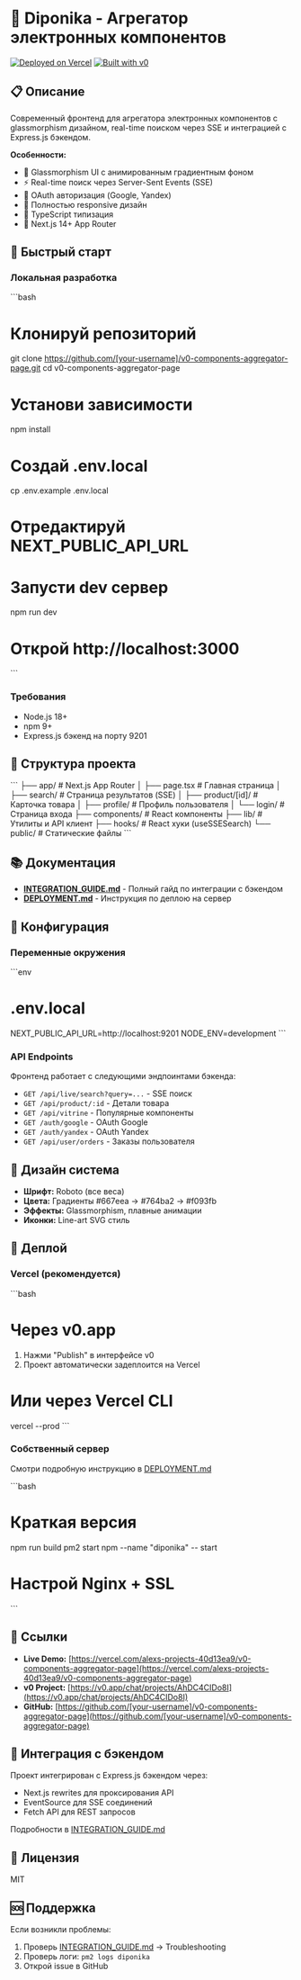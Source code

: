 # 🎨 Diponika - Агрегатор электронных компонентов

[![Deployed on Vercel](https://img.shields.io/badge/Deployed%20on-Vercel-black?style=for-the-badge&logo=vercel)](https://vercel.com/alexs-projects-40d13ea9/v0-components-aggregator-page)
[![Built with v0](https://img.shields.io/badge/Built%20with-v0.app-black?style=for-the-badge)](https://v0.app/chat/projects/AhDC4CIDo8I)

## 📋 Описание

Современный фронтенд для агрегатора электронных компонентов с glassmorphism дизайном, real-time поиском через SSE и интеграцией с Express.js бэкендом.

**Особенности:**
- 🎨 Glassmorphism UI с анимированным градиентным фоном
- ⚡ Real-time поиск через Server-Sent Events (SSE)
- 🔐 OAuth авторизация (Google, Yandex)
- 📱 Полностью responsive дизайн
- 🎯 TypeScript типизация
- 🚀 Next.js 14+ App Router

## 🚀 Быстрый старт

### Локальная разработка

\`\`\`bash
# Клонируй репозиторий
git clone https://github.com/[your-username]/v0-components-aggregator-page.git
cd v0-components-aggregator-page

# Установи зависимости
npm install

# Создай .env.local
cp .env.example .env.local
# Отредактируй NEXT_PUBLIC_API_URL

# Запусти dev сервер
npm run dev

# Открой http://localhost:3000
\`\`\`

### Требования

- Node.js 18+
- npm 9+
- Express.js бэкенд на порту 9201

## 📁 Структура проекта

\`\`\`
├── app/                    # Next.js App Router
│   ├── page.tsx           # Главная страница
│   ├── search/            # Страница результатов (SSE)
│   ├── product/[id]/      # Карточка товара
│   ├── profile/           # Профиль пользователя
│   └── login/             # Страница входа
├── components/            # React компоненты
├── lib/                   # Утилиты и API клиент
├── hooks/                 # React хуки (useSSESearch)
└── public/                # Статические файлы
\`\`\`

## 📚 Документация

- **[INTEGRATION_GUIDE.md](./INTEGRATION_GUIDE.md)** - Полный гайд по интеграции с бэкендом
- **[DEPLOYMENT.md](./DEPLOYMENT.md)** - Инструкция по деплою на сервер

## 🔧 Конфигурация

### Переменные окружения

\`\`\`env
# .env.local
NEXT_PUBLIC_API_URL=http://localhost:9201
NODE_ENV=development
\`\`\`

### API Endpoints

Фронтенд работает с следующими эндпоинтами бэкенда:

- `GET /api/live/search?query=...` - SSE поиск
- `GET /api/product/:id` - Детали товара
- `GET /api/vitrine` - Популярные компоненты
- `GET /auth/google` - OAuth Google
- `GET /auth/yandex` - OAuth Yandex
- `GET /api/user/orders` - Заказы пользователя

## 🎨 Дизайн система

- **Шрифт:** Roboto (все веса)
- **Цвета:** Градиенты #667eea → #764ba2 → #f093fb
- **Эффекты:** Glassmorphism, плавные анимации
- **Иконки:** Line-art SVG стиль

## 🚀 Деплой

### Vercel (рекомендуется)

\`\`\`bash
# Через v0.app
1. Нажми "Publish" в интерфейсе v0
2. Проект автоматически задеплоится на Vercel

# Или через Vercel CLI
vercel --prod
\`\`\`

### Собственный сервер

Смотри подробную инструкцию в [DEPLOYMENT.md](./DEPLOYMENT.md)

\`\`\`bash
# Краткая версия
npm run build
pm2 start npm --name "diponika" -- start
# Настрой Nginx + SSL
\`\`\`

## 🔗 Ссылки

- **Live Demo:** [https://vercel.com/alexs-projects-40d13ea9/v0-components-aggregator-page](https://vercel.com/alexs-projects-40d13ea9/v0-components-aggregator-page)
- **v0 Project:** [https://v0.app/chat/projects/AhDC4CIDo8I](https://v0.app/chat/projects/AhDC4CIDo8I)
- **GitHub:** [https://github.com/[your-username]/v0-components-aggregator-page](https://github.com/[your-username]/v0-components-aggregator-page)

## 🤝 Интеграция с бэкендом

Проект интегрирован с Express.js бэкендом через:
- Next.js rewrites для проксирования API
- EventSource для SSE соединений
- Fetch API для REST запросов

Подробности в [INTEGRATION_GUIDE.md](./INTEGRATION_GUIDE.md)

## 📝 Лицензия

MIT

## 🆘 Поддержка

Если возникли проблемы:
1. Проверь [INTEGRATION_GUIDE.md](./INTEGRATION_GUIDE.md) → Troubleshooting
2. Проверь логи: `pm2 logs diponika`
3. Открой issue в GitHub
